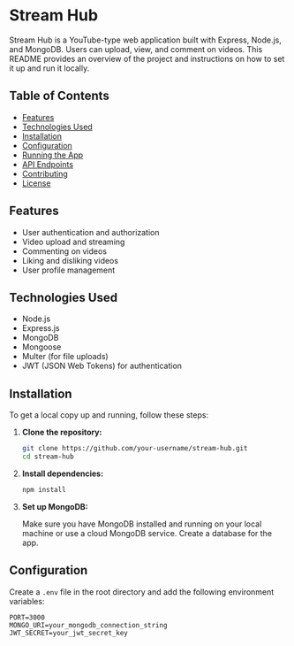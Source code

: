 # Stream Hub

Stream Hub is a YouTube-type web application built with Express, Node.js, and MongoDB. Users can upload, view, and comment on videos. This README provides an overview of the project and instructions on how to set it up and run it locally.

## Table of Contents

- [Features](#features)
- [Technologies Used](#technologies-used)
- [Installation](#installation)
- [Configuration](#configuration)
- [Running the App](#running-the-app)
- [API Endpoints](#api-endpoints)
- [Contributing](#contributing)
- [License](#license)

## Features

- User authentication and authorization
- Video upload and streaming
- Commenting on videos
- Liking and disliking videos
- User profile management

## Technologies Used

- Node.js
- Express.js
- MongoDB
- Mongoose
- Multer (for file uploads)
- JWT (JSON Web Tokens) for authentication

## Installation

To get a local copy up and running, follow these steps:

1. **Clone the repository:**

    ```bash
    git clone https://github.com/your-username/stream-hub.git
    cd stream-hub
    ```

2. **Install dependencies:**

    ```bash
    npm install
    ```

3. **Set up MongoDB:**

    Make sure you have MongoDB installed and running on your local machine or use a cloud MongoDB service. Create a database for the app.

## Configuration

Create a `.env` file in the root directory and add the following environment variables:

```env
PORT=3000
MONGO_URI=your_mongodb_connection_string
JWT_SECRET=your_jwt_secret_key
